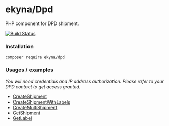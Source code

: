 ekyna/Dpd
=========

PHP component for DPD shipment.

[![Build Status](https://travis-ci.org/ekyna/Dpd.svg?branch=master)](https://travis-ci.org/ekyna/Dpd)


### Installation

    composer require ekyna/dpd
    
### Usages / examples

_You will need credentials and IP address authorization. Please refer to your DPD contact to get access granted._ 

* [CreateShipment](https://github.com/ekyna/Dpd/blob/master/doc/create-shipment.md)
* [CreateShipmentWithLabels](https://github.com/ekyna/Dpd/blob/master/doc/create-shipment-with-labels.md)
* [CreateMultiShipment](https://github.com/ekyna/Dpd/blob/master/doc/create-multi-shipment.md)
* [GetShipment](https://github.com/ekyna/Dpd/blob/master/doc/get-shipment.md)
* [GetLabel](https://github.com/ekyna/Dpd/blob/master/doc/get-label.md)

